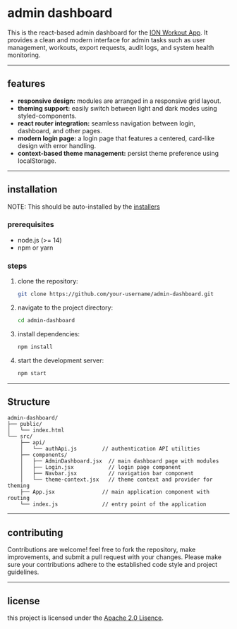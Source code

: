 # admin dashboard

This is the react-based admin dashboard for the [ION Workout App](https://workout.ion606.com). It provides a clean and modern interface for admin tasks such as user management, workouts, export requests, audit logs, and system health monitoring.

---

## features

- **responsive design:** modules are arranged in a responsive grid layout.
- **theming support:** easily switch between light and dark modes using styled-components.
- **react router integration:** seamless navigation between login, dashboard, and other pages.
- **modern login page:** a login page that features a centered, card-like design with error handling.
- **context-based theme management:** persist theme preference using localStorage.

---

## installation

NOTE: This should be auto-installed by the [installers](https://github.com/ION-WorkoutApp/installers?tab=readme-ov-file#ion-workout-app-installers)

### prerequisites

- node.js (>= 14)
- npm or yarn

### steps

1. clone the repository:

   ```bash
   git clone https://github.com/your-username/admin-dashboard.git
   ```

2. navigate to the project directory:

   ```bash
   cd admin-dashboard
   ```

3. install dependencies:

   ```bash
   npm install
   ```

4. start the development server:

   ```bash
   npm start
   ```

---

## Structure

```
admin-dashboard/
├── public/
│   └── index.html
└── src/
    ├── api/
    │   └── authApi.js        // authentication API utilities
    ├── components/
    │   ├── AdminDashboard.jsx  // main dashboard page with modules
    │   ├── Login.jsx           // login page component
    │   ├── Navbar.jsx          // navigation bar component
    │   └── theme-context.jsx   // theme context and provider for theming
    ├── App.jsx               // main application component with routing
    └── index.js              // entry point of the application
```

---

## contributing

Contributions are welcome! feel free to fork the repository, make improvements, and submit a pull request with your changes. Please make sure your contributions adhere to the established code style and project guidelines.

---

## license

this project is licensed under the [Apache 2.0 Lisence](LICENSE).
